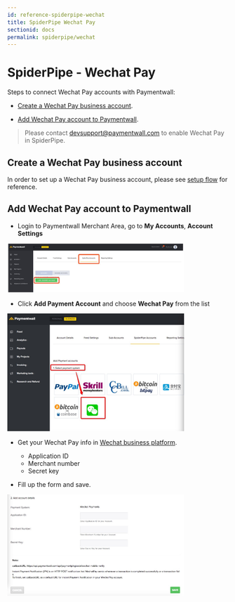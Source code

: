 ```yaml
---
id: reference-spiderpipe-wechat
title: SpiderPipe Wechat Pay
sectionid: docs
permalink: spiderpipe/wechat
---
```


# SpiderPipe - Wechat Pay

Steps to connect Wechat Pay accounts with Paymentwall:

* [Create a Wechat Pay business account](#create-a-wechat-pay-business-account).

* [Add Wechat Pay account to Paymentwall](#add-wechat-pay-account-to-paymentwall).

> Please contact [devsupport@paymentwall.com](mailto:devsupport@paymentwall.com) to enable Wechat Pay in SpiderPipe.

## Create a Wechat Pay business account

In order to set up a Wechat Pay business account, please see [setup flow](http://kf.qq.com/faq/120911VrYVrA150813MFFJZv.html ) for reference.

## Add Wechat Pay account to Paymentwall

* Login to Paymentwall Merchant Area, go to **My Accounts**, **Account Settings**

<div class="docs-img">
	<img src="/textures/pic/reference/spiderpipe/pw-account_settings-add-spiderpipe-account.jpg" style="max-width:80%">
</div>

* Click **Add Payment Account** and choose **Wechat Pay** from the list

<div class="docs-img">
	<img src="/textures/pic/reference/spiderpipe/pw-account_settings-spiderpipe-select-wechat.jpg" style="max-width:80%">
</div>

* Get your Wechat Pay info in [Wechat business platform](https://pay.weixin.qq.com/index.php/core/home/login?return_url=%2Findex.php%2F).

  - Application ID
  - Merchant number
  - Secret key

* Fill up the form and save.

<div class="docs-img">
	<img src="/textures/pic/reference/spiderpipe/pw-account_settings-spiderpipe-wechat-form.jpg" style="max-width:80%">
</div>
